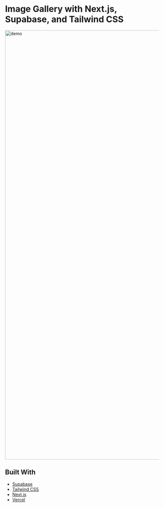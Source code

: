

# Image Gallery with Next.js, Supabase, and Tailwind CSS



<img width="1406" height="auto" alt="demo" src="https://images2.imgbox.com/17/64/7N7JNYCM_o.png">

## Built With

- [Supabase](https://supabase.com)
- [Tailwind CSS](https://tailwindcss.com)
- [Next.js](https://nextjs.org)
- [Vercel](https://vercel.com)
